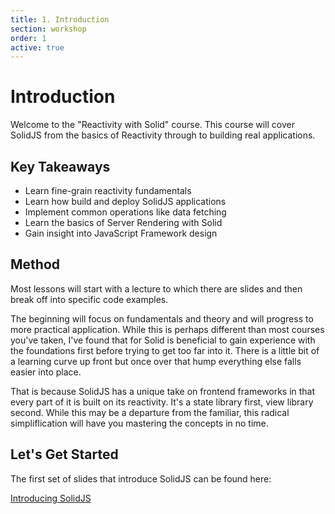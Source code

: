 ```yaml
---
title: 1. Introduction
section: workshop
order: 1
active: true
---
```


# Introduction

Welcome to the "Reactivity with Solid" course. This course will cover SolidJS from the basics of Reactivity through to building real applications.

## Key Takeaways

* Learn fine-grain reactivity fundamentals
* Learn how build and deploy SolidJS applications
* Implement common operations like data fetching
* Learn the basics of Server Rendering with Solid
* Gain insight into JavaScript Framework design

## Method

Most lessons will start with a lecture to which there are slides and then break off into specific code examples.

The beginning will focus on fundamentals and theory and will progress to more practical application. While this is perhaps different than most courses you've taken, I've found that for Solid is beneficial to gain experience with the foundations first before trying to get too far into it. There is a little bit of a learning curve up front but once over that hump everything else falls easier into place.

That is because SolidJS has a unique take on frontend frameworks in that every part of it is built on its reactivity. It's a state library first, view library second. While this may be a departure from the familiar, this radical simpliflication will have you mastering the concepts in no time.

## Let's Get Started

The first set of slides that introduce SolidJS can be found here:

[Introducing SolidJS](https://docs.google.com/presentation/d/1w2jcpOn9WvfW3S0zZyZ8mM5AGbFzFjN_YgFtrmOua24/edit?usp=sharing)